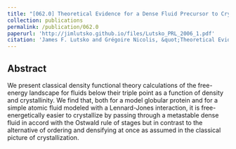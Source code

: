```yaml
---
title: "[062.0] Theoretical Evidence for a Dense Fluid Precursor to Crystallization"
collection: publications
permalink: /publication/062.0
paperurl: 'http://jimlutsko.github.io/files/Lutsko_PRL_2006_1.pdf'
citation: 'James F. Lutsko and Grégoire Nicolis, &quot;Theoretical Evidence for a Dense Fluid Precursor to Crystallization&quot;, <i>Phys. Rev. Lett.</i>, <strong>96</strong>, 46102 (2006)'
---
```

Abstract
---
We present classical density functional theory calculations of the free-energy landscape for fluids below their triple point as a function of density and crystallinity. We find that, both for a model globular protein and for a simple atomic fluid modeled with a Lennard-Jones interaction, it is free-energetically easier to crystallize by passing through a metastable dense fluid in accord with the Ostwald rule of stages but in contrast to the alternative of ordering and densifying at once as assumed in the classical picture of crystallization.
